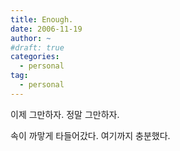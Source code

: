```yaml
---
title: Enough.
date: 2006-11-19
author: ~
#draft: true
categories:
  - personal
tag:
  - personal
---
```




이제 그만하자.
정말 그만하자.

속이 까맣게 타들어갔다. 여기까지 충분했다.


 






